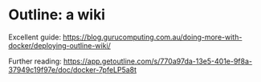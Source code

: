 # Outline: a wiki

Excellent guide: https://blog.gurucomputing.com.au/doing-more-with-docker/deploying-outline-wiki/

Further reading: https://app.getoutline.com/s/770a97da-13e5-401e-9f8a-37949c19f97e/doc/docker-7pfeLP5a8t
